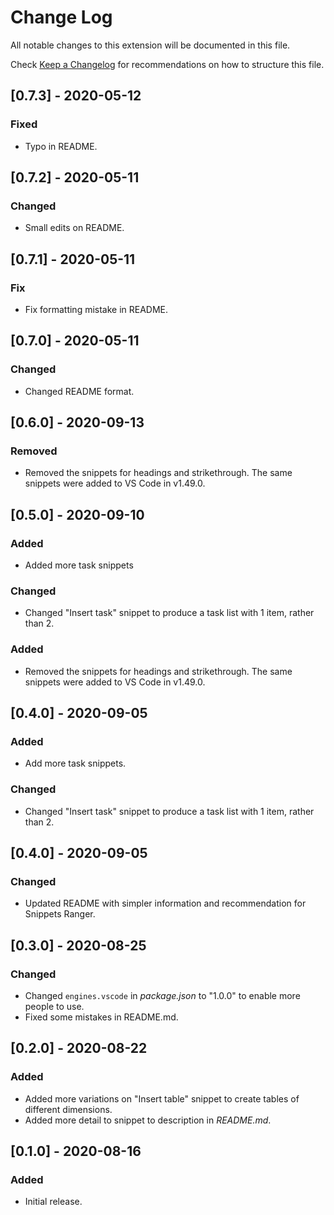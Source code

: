 # Change Log

All notable changes to this extension will be documented in this file.

Check [Keep a Changelog](http://keepachangelog.com/) for recommendations on how to structure this file.

## [0.7.3] - 2020-05-12

### Fixed

- Typo in README.

## [0.7.2] - 2020-05-11

### Changed

- Small edits on README.

## [0.7.1] - 2020-05-11

### Fix

- Fix formatting mistake in README.

## [0.7.0] - 2020-05-11

### Changed

- Changed README format.

## [0.6.0] - 2020-09-13

### Removed

- Removed the snippets for headings and strikethrough. The same snippets were added to VS Code in v1.49.0.

## [0.5.0] - 2020-09-10

### Added

- Added more task snippets

### Changed

- Changed "Insert task" snippet to produce a task list with 1 item, rather than 2.

### Added

- Removed the snippets for headings and strikethrough. The same snippets were added to VS Code in v1.49.0.

## [0.4.0] - 2020-09-05

### Added

- Add more task snippets.

### Changed

- Changed "Insert task" snippet to produce a task list with 1 item, rather than 2.

## [0.4.0] - 2020-09-05

### Changed

- Updated README with simpler information and recommendation for Snippets Ranger.

## [0.3.0] - 2020-08-25

### Changed

- Changed `engines.vscode` in *package.json* to "1.0.0" to enable more people to use.
- Fixed some mistakes in README.md.

## [0.2.0] - 2020-08-22

### Added

- Added more variations on "Insert table" snippet to create tables of different dimensions.
- Added more detail to snippet to description in *README.md*.

## [0.1.0] - 2020-08-16

### Added

- Initial release.
